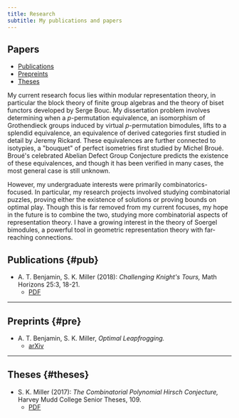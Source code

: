 ```yaml
---
title: Research
subtitle: My publications and papers
---
```


## Papers
- [Publications](#pub)
- [Prepreints](#pre)
- [Theses](#theses)

My current research focus lies within modular representation theory, in particular the block theory of finite group algebras and the theory of biset functors developed by Serge Bouc. My dissertation problem involves determining when a $p$-permutation equivalence, an isomorphism of Grothendieck groups induced by virtual $p$-permutation bimodules, lifts to a splendid equivalence, an equivalence of derived categories first studied in detail by Jeremy Rickard. These equivalences are further connected to isotypies, a "bouquet" of perfect isometries first studied by Michel Broué. Broué's celebrated Abelian Defect Group Conjecture predicts the existence of these equivalences, and though it has been verified in many cases, the most general case is still unknown. 

However, my undergraduate interests were primarily combinatorics-focused. In particular, my research projects involved studying combinatorial puzzles, proving either the existence of solutions or proving bounds on optimal play. Though this is far removed from my current focuses, my hope in the future is to combine the two, studying more combinatorial aspects of representation theory. I have a growing interest in the theory of Soergel bimodules, a powerful tool in geometric representation theory with far-reaching connections.


## Publications {#pub}

- A. T. Benjamin, S. K. Miller (2018): *Challenging Knight's Tours,* Math Horizons 25:3, 18-21. 
  - [PDF](https://math.hmc.edu/benjamin/wp-content/uploads/sites/5/2019/06/Challenging-Knight%E2%80%99s-Tours.pdf)

---

## Preprints {#pre}

- A. T. Benjamin, S. K. Miller, *Optimal Leapfrogging.*
  - [arXiv](https://arxiv.org/abs/2110.08319)

---

## Theses {#theses}

- S. K. Miller (2017): *The Combinatorial Polynomial Hirsch Conjecture,* Harvey Mudd College Senior Theses, 109.
  - [PDF](https://scholarship.claremont.edu/cgi/viewcontent.cgi?article=1096&context=hmc_theses)




